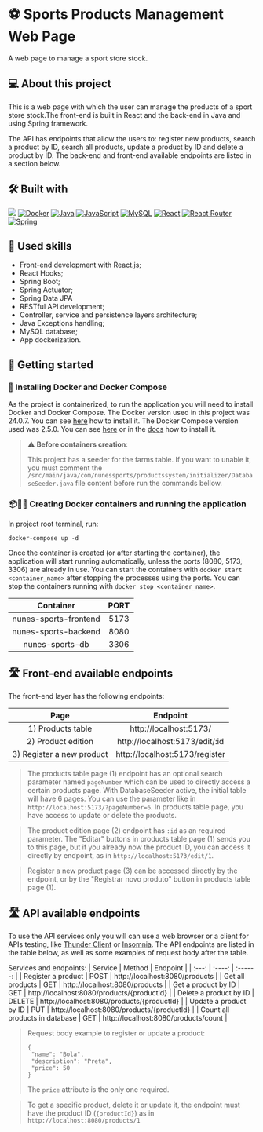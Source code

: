 # ⚽ Sports Products Management Web Page

A web page to manage a sport store stock.

## 💻 About this project

This is a web page with which the user can manage the products of a sport store stock.The front-end is built in React and the back-end in Java and using Spring framework. 

The API has endpoints that allow the users to: register new products, search a product by ID, search all products, update a product by ID and delete a product by ID.
The back-end and front-end available endpoints are listed in a section below. 

## 🛠️ Built with

<a href="https://www.w3.org/TR/CSS/#css" target="_blank" rel="noreferrer"><img src="https://img.shields.io/badge/CSS3-1572B6?style=for-the-badge&logo=css3&logoColor=white" /></a>
<a href="https://www.docker.com" target="_blank" rel="noreferrer"><img src="https://img.shields.io/badge/docker-%230db7ed.svg?style=for-the-badge&logo=docker&logoColor=white" alt="Docker" /></a>
<a href="https://www.java.com/en/download/help/whatis_java.html" target="_blank" rel="noreferrer"><img src="https://img.shields.io/badge/Java-ED8B00?style=for-the-badge&logo=openjdk&logoColor=white" alt="Java" /></a>
<a href="https://developer.mozilla.org/en-US/docs/Web/JavaScript" target="_blank" rel="noreferrer"><img src="https://img.shields.io/badge/javascript-%23323330.svg?style=for-the-badge&logo=javascript&logoColor=%23F7DF1E" alt="JavaScript" /></a>
<a href="https://www.mysql.com" target="_blank" rel="noreferrer"><img src="https://img.shields.io/badge/mysql-%2300f.svg?style=for-the-badge&logo=mysql&logoColor=white" alt="MySQL" /></a>
<a href="https://reactjs.org/" target="_blank" rel="noreferrer"><img src="https://img.shields.io/badge/react-%2320232a.svg?style=for-the-badge&logo=react&logoColor=%2361DAFB" alt="React" /></a>
<a href="https://reactrouter.com/en/main" target="_blank" rel="noreferrer"><img src="https://img.shields.io/badge/React_Router-CA4245?style=for-the-badge&logo=react-router&logoColor=white" alt="React Router" /></a>
<a href="https://spring.io/quickstart" target="_blank" rel="noreferrer"><img src="https://img.shields.io/badge/Spring-6DB33F?style=for-the-badge&logo=spring&logoColor=white" alt="Spring" /></a>

## 🎯 Used skills

- Front-end development with React.js;
- React Hooks;
- Spring Boot;
- Spring Actuator;
- Spring Data JPA
- RESTful API development;
- Controller, service and persistence layers architecture;
- Java Exceptions handling;
- MySQL database;
- App dockerization.

## 🏁 Getting started

### 🐋 Installing Docker and Docker Compose

As the project is containerized, to run the application you will need to install Docker and Docker
Compose. The Docker version used in this project was 24.0.7. You can
see [here](https://www.digitalocean.com/community/tutorials/how-to-install-and-use-docker-on-ubuntu-20-04)
how to install it. The Docker Compose version used was 2.5.0. You can
see [here](https://www.digitalocean.com/community/tutorials/how-to-install-and-use-docker-compose-on-ubuntu-20-04-pt)
or in the [docs](https://docs.docker.com/compose/install/) how to install it.

> ⚠️ <b>Before containers creation</b>:
>
> This project has a seeder for the farms table. If you want to unable it, you must comment
> the `/src/main/java/com/nunessports/productssystem/initializer/DatabaseSeeder.java` file content before run the commands bellow.

### 📦🏃‍♀ Creating Docker containers and running the application

In project root terminal, run:

```
docker-compose up -d
```

Once the container is created (or after starting the container), the application will start running automatically, unless the ports (8080, 5173, 3306) are already in use. You can start the containers with `docker start <container_name>` after stopping the processes using the ports. You can stop the containers running with `docker stop <container_name>`. 

| Container | PORT |
|  :-----:  | :--: |
| nunes-sports-frontend | 5173 |
| nunes-sports-backend | 8080 |
| nunes-sports-db | 3306 |

## 🛣️ Front-end available endpoints

The front-end layer has the following endpoints:

| Page | Endpoint |
| :--: | :------: |
| 1) Products table | http://localhost:5173/ |
| 2) Product edition | http://localhost:5173/edit/:id |
| 3) Register a new product | http://localhost:5173/register |

> The products table page (1) endpoint has an optional search parameter named `pageNumber` which can be used to directly access a certain products page. With DatabaseSeeder active, the initial table will have 6 pages.
> You can use the parameter like in `http://localhost:5173/?pageNumber=6`.
> In products table page, you have access to update or delete the products.

> The product edition page (2) endpoint has `:id` as an required parameter. The "Editar" buttons in products table page (1) sends you to this page, but if you already now the product ID, you can access it directly by endpoint, as in `http://localhost:5173/edit/1`.

> Register a new product page (3) can be accessed directly by the endpoint, or by the "Registrar novo produto" button in products table page (1).

## 🛣️ API available endpoints

To use the API services only you will can use a web browser or a client for APIs testing,
like [Thunder Client](https://www.thunderclient.com) or [Insomnia](https://insomnia.rest/download).
The API endpoints are listed in the table below, as well as some examples of request body after the
table.

Services and endpoints:
| Service | Method | Endpoint |
|  :---:  | :----: | :------: |
| Register a product | POST | http://localhost:8080/products |
| Get all products | GET | http://localhost:8080/products |
| Get a product by ID | GET | http://localhost:8080/products/{productId} |
| Delete a product by ID | DELETE | http://localhost:8080/products/{productId} |
| Update a product by ID | PUT | http://localhost:8080/products/{productId} |
| Count all products in database | GET | http://localhost:8080/products/count |

> Request body example to register or update a product:
> ```
> {
>  "name": "Bola",
>  "description": "Preta",
>  "price": 50
> }
> ```
> The `price` attribute is the only one required.

> To get a specific product, delete it or update it, the endpoint must have the product ID (`{productId}`) as in `http://localhost:8080/products/1`

